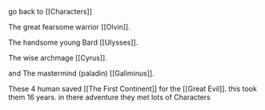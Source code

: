 go back to [[Characters]]

The great fearsome warrior [[Olvin]].

The handsome young Bard [[Ulysses]].

The wise archmage [[Cyrus]].

and The mastermind (paladin) [[Galiminus]].

These 4 human saved [[The First Continent]] for the [[Great Evil]].
this took them 16 years.
in there adventure they met lots of Characters 
